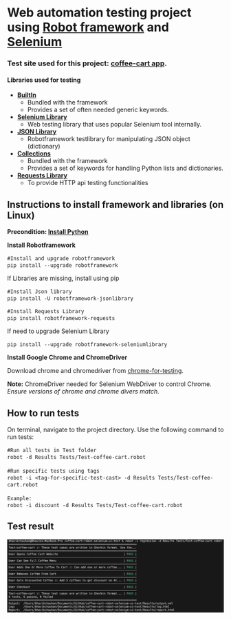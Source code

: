 # Web automation testing project using [Robot framework](https://robotframework.org/) and [Selenium](https://www.selenium.dev/)

### Test site used for this project: [coffee-cart app](https://coffee-cart.app/).

#### Libraries used for testing

* [**BuiltIn**](https://robotframework.org/robotframework/latest/libraries/BuiltIn.html)
    * Bundled with the framework
    * Provides a set of often needed generic keywords.
* [**Selenium Library**](https://github.com/robotframework/SeleniumLibrary/)
    * Web testing library that uses popular Selenium tool internally.
* [**JSON Library**](https://robotframework-thailand.github.io/robotframework-jsonlibrary/JSONLibrary.html)
    * Robotframework testlibrary for manipulating JSON object (dictionary)
* [**Collections**](https://robotframework.org/robotframework/latest/libraries/Collections.html)
    * Bundled with the framework
    * Provides a set of keywords for handling Python lists and dictionaries.
* [**Requests Library**](https://docs.robotframework.org/docs/different_libraries/requests)
    * To provide HTTP api testing functionalities 

## Instructions to install framework and libraries (on Linux)

**Precondition: [Install Python](https://robotframework.org/robotframework/latest/RobotFrameworkUserGuide.html#python-installation)**

**Install Robotframework**

```
#Install and upgrade robotframework
pip install --upgrade robotframework
```

If Libraries are missing, install using pip
```
#Install Json library
pip install -U robotframework-jsonlibrary
```

```
#Install Requests Library
pip install robotframework-requests
```

If need to upgrade Selenium Library
```
pip install --upgrade robotframework-seleniumlibrary
```

**Install Google Chrome and ChromeDriver**

Download chrome and chromedriver from [chrome-for-testing](https://googlechromelabs.github.io/chrome-for-testing/).

**Note:** ChromeDriver needed for Selenium WebDriver to control Chrome. *Ensure versions of chrome and chrome divers match.*

## How to run tests

On terminal, navigate to the project directory. Use the following command to run tests:
```
#Run all tests in Test folder
robot -d Results Tests/Test-coffee-cart.robot

#Run specific tests using tags
robot -i <tag-for-specific-test-cast> -d Results Tests/Test-coffee-cart.robot

Example:
robot -i discount -d Results Tests/Test-coffee-cart.robot

```

## Test result

![Test result screenshot](Test_result.png "Test result screenshot.")